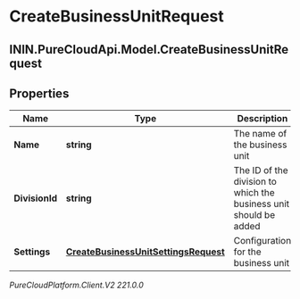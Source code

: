 # CreateBusinessUnitRequest

## ININ.PureCloudApi.Model.CreateBusinessUnitRequest

## Properties

|Name | Type | Description | Notes|
|------------ | ------------- | ------------- | -------------|
| **Name** | **string** | The name of the business unit | |
| **DivisionId** | **string** | The ID of the division to which the business unit should be added | |
| **Settings** | [**CreateBusinessUnitSettingsRequest**](CreateBusinessUnitSettingsRequest) | Configuration for the business unit | |



_PureCloudPlatform.Client.V2 221.0.0_
